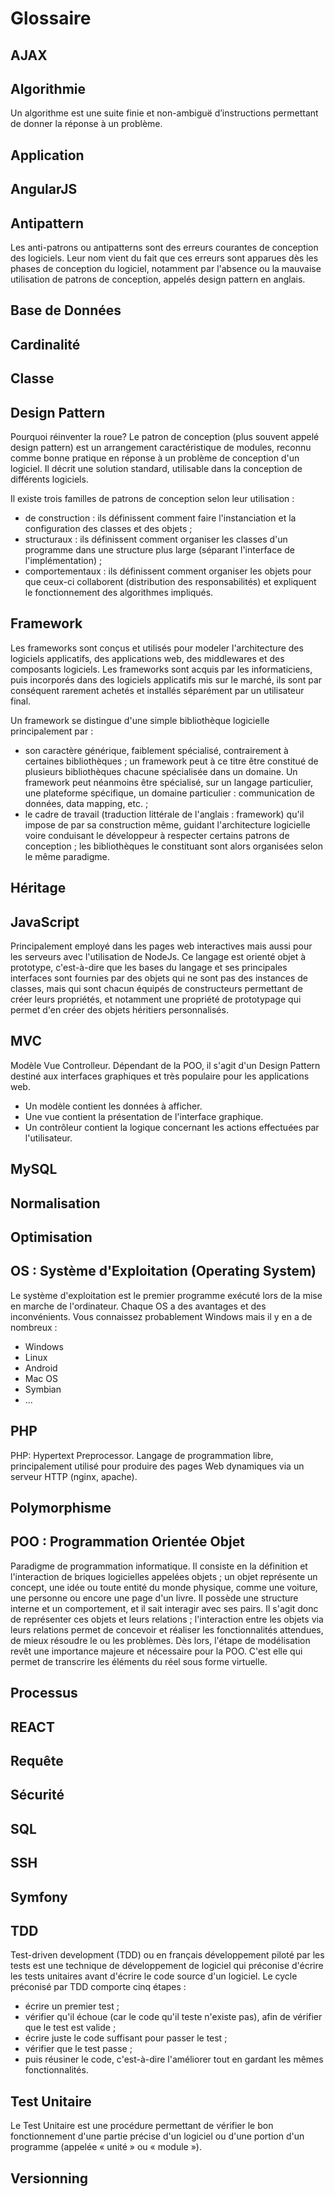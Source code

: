 # Glossaire
## AJAX

## Algorithmie
Un algorithme est une suite finie et non-ambiguë d’instructions permettant de donner la réponse à un problème.


## Application
## AngularJS

## Antipattern
Les anti-patrons ou antipatterns sont des erreurs courantes de conception des logiciels. Leur nom vient du fait que ces erreurs sont apparues dès les phases de conception du logiciel, notamment par l'absence ou la mauvaise utilisation de patrons de conception, appelés design pattern en anglais.
## Base de Données
## Cardinalité
## Classe
## Design Pattern

Pourquoi réinventer la roue? Le patron de conception (plus souvent appelé design pattern) est un arrangement caractéristique de modules, reconnu comme bonne pratique en réponse à un problème de conception d'un logiciel. Il décrit une solution standard, utilisable dans la conception de différents logiciels.

Il existe trois familles de patrons de conception selon leur utilisation :

 * de construction : ils définissent comment faire l'instanciation et la configuration des classes et des objets ;
 * structuraux : ils définissent comment organiser les classes d'un programme dans une structure plus large (séparant l'interface de l'implémentation) ;
 * comportementaux : ils définissent comment organiser les objets pour que ceux-ci collaborent (distribution des responsabilités) et expliquent le fonctionnement des algorithmes impliqués.

## Framework
Les frameworks sont conçus et utilisés pour modeler l'architecture des logiciels applicatifs, des applications web, des middlewares et des composants logiciels. Les frameworks sont acquis par les informaticiens, puis incorporés dans des logiciels applicatifs mis sur le marché, ils sont par conséquent rarement achetés et installés séparément par un utilisateur final.

Un framework se distingue d'une simple bibliothèque logicielle principalement par :

 * son caractère générique, faiblement spécialisé, contrairement à certaines bibliothèques ; un framework peut à ce titre être constitué de plusieurs bibliothèques chacune spécialisée dans un domaine. Un framework peut néanmoins être spécialisé, sur un langage particulier, une plateforme spécifique, un domaine particulier : communication de données, data mapping, etc. ;
 * le cadre de travail (traduction littérale de l'anglais : framework) qu'il impose de par sa construction même, guidant l'architecture logicielle voire conduisant le développeur à respecter certains patrons de conception ; les bibliothèques le constituant sont alors organisées selon le même paradigme.

## Héritage
## JavaScript
Principalement employé dans les pages web interactives mais aussi pour les serveurs avec l'utilisation de NodeJs.
Ce langage est orienté objet à prototype, c'est-à-dire que les bases du langage et ses principales interfaces sont fournies par des objets qui ne sont pas des instances de classes, mais qui sont chacun équipés de constructeurs permettant de créer leurs propriétés, et notamment une propriété de prototypage qui permet d'en créer des objets héritiers personnalisés. 


## MVC
Modèle Vue Controlleur.
Dépendant de la POO, il s'agit d'un Design Pattern destiné aux interfaces graphiques et très populaire pour les applications web. 
 * Un modèle contient les données à afficher.
 * Une vue contient la présentation de l'interface graphique.
 * Un contrôleur contient la logique concernant les actions effectuées par l'utilisateur.
## MySQL
## Normalisation
## Optimisation
## OS : Système d'Exploitation (Operating System)
Le système d'exploitation est le premier programme exécuté lors de la mise en marche de l'ordinateur. Chaque OS a des avantages et des inconvénients. 
Vous connaissez probablement Windows mais il y en a de nombreux : 
 * Windows
 * Linux
 * Android
 * Mac OS
 * Symbian
 * ...

## PHP
PHP: Hypertext Preprocessor. Langage de programmation libre, principalement utilisé pour produire des pages Web dynamiques via un serveur HTTP (nginx, apache).
## Polymorphisme
## POO : Programmation Orientée Objet
Paradigme de programmation informatique.  Il consiste en la définition et l'interaction de briques logicielles appelées objets ; un objet représente un concept, une idée ou toute entité du monde physique, comme une voiture, une personne ou encore une page d'un livre. Il possède une structure interne et un comportement, et il sait interagir avec ses pairs. Il s'agit donc de représenter ces objets et leurs relations ; l'interaction entre les objets via leurs relations permet de concevoir et réaliser les fonctionnalités attendues, de mieux résoudre le ou les problèmes. Dès lors, l'étape de modélisation revêt une importance majeure et nécessaire pour la POO. C'est elle qui permet de transcrire les éléments du réel sous forme virtuelle.


## Processus
## REACT
## Requête
## Sécurité
## SQL
## SSH
## Symfony

## TDD
Test-driven development (TDD) ou en français développement piloté par les tests est une technique de développement de logiciel qui préconise d'écrire les tests unitaires avant d'écrire le code source d'un logiciel.
Le cycle préconisé par TDD comporte cinq étapes :

* écrire un premier test ;
* vérifier qu'il échoue (car le code qu'il teste n'existe pas), afin de vérifier que le test est valide ;
* écrire juste le code suffisant pour passer le test ;
* vérifier que le test passe ;
* puis réusiner le code, c'est-à-dire l'améliorer tout en gardant les mêmes fonctionnalités.

## Test Unitaire
Le Test Unitaire est une procédure permettant de vérifier le bon fonctionnement d'une partie précise d'un logiciel ou d'une portion d'un programme (appelée « unité » ou « module »).


## Versionning



